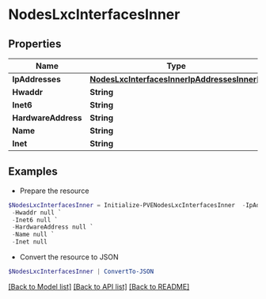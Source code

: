 # NodesLxcInterfacesInner
## Properties

Name | Type | Description | Notes
------------ | ------------- | ------------- | -------------
**IpAddresses** | [**NodesLxcInterfacesInnerIpAddressesInner[]**](NodesLxcInterfacesInnerIpAddressesInner.md) |  | [optional] 
**Hwaddr** | **String** |  | [optional] 
**Inet6** | **String** |  | [optional] 
**HardwareAddress** | **String** |  | [optional] 
**Name** | **String** |  | [optional] 
**Inet** | **String** |  | [optional] 

## Examples

- Prepare the resource
```powershell
$NodesLxcInterfacesInner = Initialize-PVENodesLxcInterfacesInner  -IpAddresses null `
 -Hwaddr null `
 -Inet6 null `
 -HardwareAddress null `
 -Name null `
 -Inet null
```

- Convert the resource to JSON
```powershell
$NodesLxcInterfacesInner | ConvertTo-JSON
```

[[Back to Model list]](../README.md#documentation-for-models) [[Back to API list]](../README.md#documentation-for-api-endpoints) [[Back to README]](../README.md)

